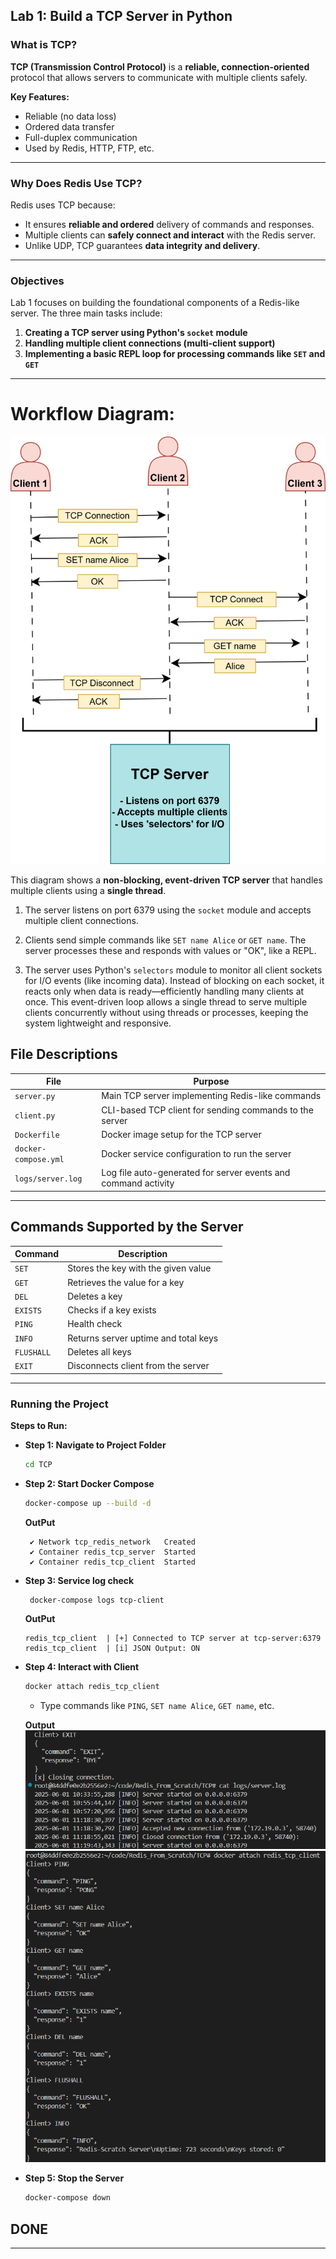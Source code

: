 

## Lab 1: Build a TCP Server in Python

### What is TCP?

**TCP (Transmission Control Protocol)** is a **reliable, connection-oriented** protocol that allows servers to communicate with multiple clients safely.

**Key Features:**

- Reliable (no data loss)
- Ordered data transfer
- Full-duplex communication
- Used by Redis, HTTP, FTP, etc.

---

### Why Does Redis Use TCP?

Redis uses TCP because:

- It ensures **reliable and ordered** delivery of commands and responses.
- Multiple clients can **safely connect and interact** with the Redis server.
- Unlike UDP, TCP guarantees **data integrity and delivery**.

---

### Objectives

Lab 1 focuses on building the foundational components of a Redis-like server. The three main tasks include:

1. **Creating a TCP server using Python's `socket` module**
2. **Handling multiple client connections (multi-client support)**
3. **Implementing a basic REPL loop for processing commands like `SET` and `GET`**

---
# Workflow Diagram: 

![alt text](TCP_server.svg)

This diagram shows a **non-blocking, event-driven TCP server** that handles multiple clients using a **single thread**.

1. The server listens on port 6379 using the `socket` module and accepts multiple client connections.

2. Clients send simple commands like `SET name Alice` or `GET name`. The server processes these and responds with values or "OK", like a REPL.

3. The server uses Python's `selectors` module to monitor all client sockets for I/O events (like incoming data). Instead of blocking on each socket, it reacts only when data is ready—efficiently handling many clients at once. This event-driven loop allows a single thread to serve multiple clients concurrently without using threads or processes, keeping the system lightweight and responsive.


## File Descriptions

| File                 | Purpose                                                        |
| -------------------- | -------------------------------------------------------------- |
| `server.py`          | Main TCP server implementing Redis-like commands               |
| `client.py`          | CLI-based TCP client for sending commands to the server        |
| `Dockerfile`         | Docker image setup for the TCP server                          |
| `docker-compose.yml` | Docker service configuration to run the server                 |
| `logs/server.log`    | Log file auto-generated for server events and command activity |

---

## Commands Supported by the Server

| Command    | Description                          |
| ---------- | ------------------------------------ |
| `SET`      | Stores the key with the given value  |
| `GET`      | Retrieves the value for a key        |
| `DEL`      | Deletes a key                        |
| `EXISTS`   | Checks if a key exists               |
| `PING`     | Health check                         |
| `INFO`     | Returns server uptime and total keys |
| `FLUSHALL` | Deletes all keys                     |
| `EXIT`     | Disconnects client from the server   |
---



### Running the Project

**Steps to Run:**

   - **Step 1: Navigate to Project Folder**
     ```bash
     cd TCP
     ```

   - **Step 2: Start Docker Compose**
     ```bash
     docker-compose up --build -d
     ```
     **OutPut**
     ```
      ✔ Network tcp_redis_network   Created                                  
      ✔ Container redis_tcp_server  Started                                  
      ✔ Container redis_tcp_client  Started                                
     ```
   - **Step 3: Service log check**
     ```
      docker-compose logs tcp-client
     ```
     **OutPut**
      ```
      redis_tcp_client  | [+] Connected to TCP server at tcp-server:6379
      redis_tcp_client  | [i] JSON Output: ON
      ```

   - **Step 4: Interact with Client**
     ```bash
     docker attach redis_tcp_client
     ```
     - Type commands like `PING`, `SET name Alice`, `GET name`, etc.

     **Output**
    ![alt text](cmd2.png) 
    ![alt text](cmd1.png)

   - **Step 5: Stop the Server**
     ```bash
     docker-compose down
     ```

## DONE
---
